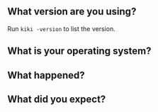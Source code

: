 ## What version are you using?

Run `kiki -version` to list the version.

## What is your operating system?

## What happened?

## What did you expect?
